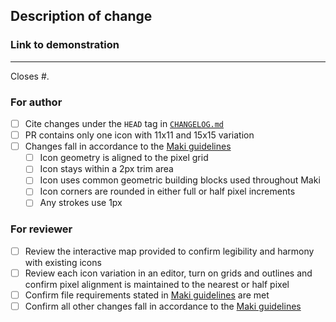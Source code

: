 ## Description of change

<!-- Briefly describe your changes here. If you are replacing an existing icon, provide a before and after screenshot -->

### Link to demonstration

<!-- Provide a link to a interactive map that uses the new icon with 11x11 and 15x15 variation. -->

---

Closes #<!--insert issue number here-->.

### For author

- [ ] Cite changes under the `HEAD` tag in [`CHANGELOG.md`](../CHANGELOG.md)
- [ ] PR contains only one icon with 11x11 and 15x15 variation
- [ ] Changes fall in accordance to the [Maki guidelines](https://labs.mapbox.com/maki-icons/guidelines/)
  - [ ] Icon geometry is aligned to the pixel grid
  - [ ] Icon stays within a 2px trim area
  - [ ] Icon uses common geometric building blocks used throughout Maki
  - [ ] Icon corners are rounded in either full or half pixel increments
  - [ ] Any strokes use 1px

### For reviewer

- [ ] Review the interactive map provided to confirm legibility and harmony with existing icons
- [ ] Review each icon variation in an editor, turn on grids and outlines and confirm pixel alignment is maintained to the nearest or half pixel
- [ ] Confirm file requirements stated in [Maki guidelines](https://labs.mapbox.com/maki-icons/guidelines/) are met 
- [ ] Confirm all other changes fall in accordance to the [Maki guidelines](https://labs.mapbox.com/maki-icons/guidelines/)
